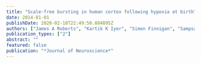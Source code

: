```yaml
---
title: "Scale-free bursting in human cortex following hypoxia at birth"
date: 2014-01-01
publishDate: 2020-02-18T22:49:50.884895Z
authors: ["James A Roberts", "Kartik K Iyer", "Simon Finnigan", "Sampsa Vanhatalo", "Michael Breakspear"]
publication_types: ["2"]
abstract: ""
featured: false
publication: "*Journal of Neuroscience*"
---
```


